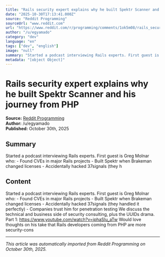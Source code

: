 ```yaml
---
title: "Rails security expert explains why he built Spektr Scanner and his journey from PHP"
date: "2025-10-30T17:13:41.000Z"
source: "Reddit Programming"
sourceUrl: "www.reddit.com"
url: "https://www.reddit.com/r/programming/comments/1ok5m08/rails_security_expert_explains_why_he_built/"
author: "/u/egyamado"
category: "dev"
language: "en"
tags: ["dev", "english"]
image: "null"
summary: "Started a podcast interviewing Rails experts. First guest is Greg Molnar who: - Found CVEs in major Rails projects - Built Spektr when Brakeman changed licenses - Accidentally hacked 37signals (they h"
metadata: "[object Object]"
---
```


# Rails security expert explains why he built Spektr Scanner and his journey from PHP

**Source:** [Reddit Programming](https://www.reddit.com/r/programming/comments/1ok5m08/rails_security_expert_explains_why_he_built/)  
**Author:** /u/egyamado  
**Published:** October 30th, 2025  

## Summary

Started a podcast interviewing Rails experts. First guest is Greg Molnar who: - Found CVEs in major Rails projects - Built Spektr when Brakeman changed licenses - Accidentally hacked 37signals (they h

## Content

Started a podcast interviewing Rails experts. First guest is Greg Molnar who: - Found CVEs in major Rails projects - Built Spektr when Brakeman changed licenses - Accidentally hacked 37signals (they handled it perfectly) - Companies trust him for penetration testing We discuss the technical and business side of security consulting, plus the UUIDs drama. Part 1: https://www.youtube.com/watch?v=jphaSlu_aTw Would love thoughts on his take that Rails developers coming from PHP are more security-cons

---

*This article was automatically imported from Reddit Programming on October 30th, 2025.*

